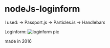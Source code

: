 # nodeJs-loginform

I used:
-> Passport.js
-> Particles.is
-> Handlebars

Loginform:
![loginform pic](https://ibb.co/yhdKgYz)


made in 2016
